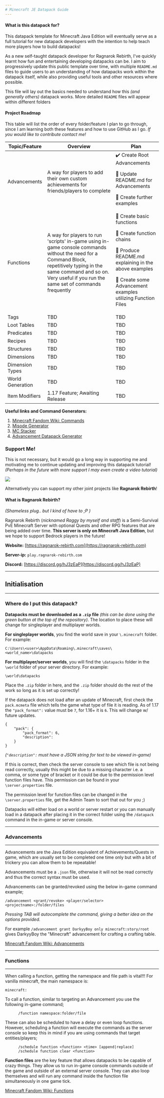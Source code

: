 ```yaml
---
# Minecraft JE Datapack Guide
---
```

#### What is this datapack for?
This datapack template for Minecraft Java Edition will eventually serve as a
full tutorial for new datapack developers with the intention to help teach more
players how to build datapacks!

As a new self-taught datapack developer for Ragnarok Rebirth, I've quickly
learnt how fun and entertaining developing datapacks can be. I aim to
progressively update this public template over time, with multiple `README.md`
files to guide users to an understanding of how datapacks work within the
datapack itself, while also providing useful tools and other resources where
possible.

This file will lay out the basics needed to understand how this *(and generally*
*others)* datapack works. More detailed `README` files will appear within
different folders

#### Project Roadmap
This table will list the order of every folder/feature I plan to go through, since
I am learning both these features and how to use GitHub as I go.
*If you would like to contribute contact me!*

| Topic/Feature | Overview | Plan |
|-|-|-|
| Advancements | A way for players to add their own custom achievements for friends/players to complete | ✔️ Create Root Advancements <p> 🔸 Update README.md for Advancements <p> 🔸 Create further examples |
| Functions | A way for players to run 'scripts' in-game using in-game console commands without the need for a Command Block, repetitively typing in the same command and so on. Very useful if you run the same set of commands frequently | 🔸 Create basic functions <p> 🔸 Create function chains <p> 🔸 Produce README.md explaining in the above examples <p> 🔸 Create some Advancement examples utilizing Function Files |
| Tags | TBD | TBD |
| Loot Tables | TBD | TBD |
| Predicates | TBD | TBD |
| Recipes | TBD | TBD |
| Structures | TBD | TBD |
| Dimensions | TBD | TBD |
| Dimension Types | TBD | TBD |
| World Generation | TBD | TBD |
| Item Modifiers | 1.17 Feature; Awaiting Release | TBD |

**Useful links and Command Generators:**
1. [Minecraft Fandom Wiki: Commands](https://minecraft.fandom.com/wiki/Commands "A place to start for detailed descriptions of command and console use")
2. [Misode Generator](https://misode.github.io "Loot tables, Advancements, Custom Items/Mobs etc.")
3. [MC Stacker](https://mcstacker.net/versions.php "The most useful tool ever for Loot tables, Advancements, Custom Items/Mobs etc.")
4. [Advancement Datapack Generator ](https://advancements.thedestruc7i0n.ca "Allows you to geneate a datapack for custom advancements")

### Support Me!
This is not necessary, but it would go a long way in supporting me and motivating
me to continue updating and improving this datapack tutorial! *(Perhaps in the*
  *future with more support I may even create a video tutorial)*

<a href="https://www.buymeacoffee.com/Fackles"><img src="https://img.buymeacoffee.com/button-api/?text=Buy me a coffee&emoji=&slug=Fackles&button_colour=610184&font_colour=ffffff&font_family=Lato&outline_colour=ffffff&coffee_colour=FFDD00"></a>

Alternatively you can support my other joint projects like **Ragnarok Rebirth**!

#### What is Ragnarok Rebirth?
*(Shameless plug.. but I kind of have to ;P )*

Ragnarok Rebirth (*nicknamed Raggy by myself and staff*) is a Semi-Survival PvE
Minecraft Server with optional Quests and other RPG features that are being
added over time. **This server is only on Minecraft Java Edition**, but we hope
to support Bedrock players in the future!

**Website:** [https://ragnarok-rebirth.com](https://ragnarok-rebirth.com)

**Server-ip:** `play.ragnarok-rebirth.com`

**Discord:** [https://discord.gg/hJ3zEaP](https://discord.gg/hJ3zEaP)

---
## Initialisation
---
### Where do I put this datapack?
**Datapacks must be downloaded as a `.zip` file** *(this can be done using the*
*green button at the top of the repository)*. The location to place these will
change for singleplayer and multiplayer worlds.

**For singleplayer worlds**, you find the world save in your `\.minecraft`
folder. For example:
```
C:\Users\<user>\AppData\Roaming\.minecraft\saves\<world_name>\datapacks
```

**For multiplayer/server worlds**, you will find the `\datapacks` folder in the
`\world` folder of your server directory. For example:
```
\world\datapacks
```
Place the `.zip` folder in here,
and the `.zip` folder should do the rest of the work so long as it is set up
correctly!

If the datapack does not load after an update of Minecraft, first check the
`pack.mcmeta` file which tells the game what type of file it is reading. As of
1.17 the `"pack_format":` value must be `7`, for 1.16+ it is `6`. This will
change w/ future updates.
```
{
	"pack": {
		"pack_format": 6,
		"description":
	}
}
```
*(`"description":` must have a JSON string for text to be viewed in-game)*

If this is correct, then check the server console to see which file is not being
read correctly, usually this might be due to a missing character i.e. a comma,
or some type of bracket or it could be due to the permission level function
files have. This permission can be found in your `\server.properties` file.

The permission level for function files can be changed in the `\server.properties`
file, get the Admin Team to sort that out for you ;)

Datapacks will either load on a world or server restart or you can manually load in
a datapack after placing it in the correct folder using the `/datapack` command
in the in-game or server console.

---
### Advancements
---
Advancements are the Java Edition equivalent of Achievements/Quests in game,
which are usually set to be completed one time only but with a bit of trickery you can
allow them to be repeatable!

Advancements must be a `.json` file, otherwise it will not be read correctly
and thus the correct syntax must be used.

Advancements can be granted/revoked using the below  in-game command example;
```
/advancement <grant/revoke> <player/selector> <projectname>:/folder/files
```
*Pressing TAB will autocomplete the command, giving a better idea on the*
*options provided.*

For  example `/advancement grant DarkyyBoy only minecraft:story/root` gives
DarkyyBoy the "Minecraft" advancement for crafting a crafting table.

[Minecraft Fandom Wiki: Advancements](https://minecraft.fandom.com/wiki/Advancement/JSON_format)

---
### Functions
---
When calling a function, getting the namespace and file path is vital!!!
For vanilla minecraft, the main namespace is:
```
minecraft:
```

To call a function, similar to targeting an Advancement you use the following
in-game command;
```
      /function namespace:folder/file
```
These can also be scheduled to have a delay or even loop functions. However,
scheduling a function will execute the commands as the server console so keep
this in mind if you are using commands that target entities/players;
```
      /schedule function <function> <time> [append|replace]
      /schedule function clear <function>
```
**Function files** are the key feature that allows datapacks to be capable of
crazy things. They allow us to run in-game console commands outside of the game
and outside of an external server console. They can also loop themselves and
will run any command inside the function file simultaneously in one game tick.

[Minecraft Fandom Wiki: Functions](https://minecraft.fandom.com/wiki/Function_(Java_Edition))
